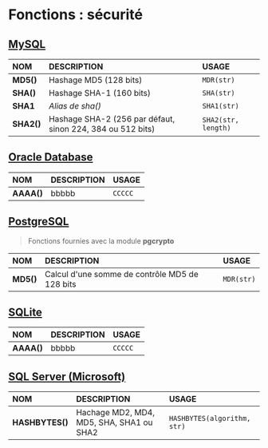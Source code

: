 # Fonctions : sécurité

## [MySQL](https://dev.mysql.com/doc/)

|NOM|DESCRIPTION|USAGE|
|:--|:--|:--|
|**MD5()**|Hashage MD5 (128 bits)|`MDR(str)`|
|**SHA()**|Hashage SHA-1 (160 bits)|`SHA(str)`|
|**SHA1**|_Alias de sha()_|`SHA1(str)`|
|**SHA2()**|Hashage SHA-2 (256 par défaut, sinon 224, 384 ou 512 bits)|`SHA2(str, length)`|

## [Oracle Database](https://docs.oracle.com/cd/B19306_01/index.htm)

|NOM|DESCRIPTION|USAGE|
|:--|:--|:--|
|**AAAA()**|bbbbb|`CCCCC`|

## [PostgreSQL](https://docs.postgresql.fr/)

> Fonctions fournies avec la module **pgcrypto**

|NOM|DESCRIPTION|USAGE|
|:--|:--|:--|
|**MD5()**|Calcul d'une somme de contrôle MD5 de 128 bits|`MDR(str)`|

## [SQLite](https://sqlite.org/docs.html)

|NOM|DESCRIPTION|USAGE|
|:--|:--|:--|
|**AAAA()**|bbbbb|`CCCCC`|

## [SQL Server (Microsoft)](https://docs.microsoft.com/fr-fr/sql)

|NOM|DESCRIPTION|USAGE|
|:--|:--|:--|
|**HASHBYTES()**|Hachage MD2, MD4, MD5, SHA, SHA1 ou SHA2|`HASHBYTES(algorithm, str)`|
